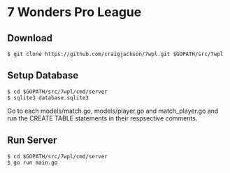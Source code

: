 # 7 Wonders Pro League

## Download

    $ git clone https://github.com/craigjackson/7wpl.git $GOPATH/src/7wpl

## Setup Database

    $ cd $GOPATH/src/7wpl/cmd/server
    $ sqlite3 database.sqlite3

Go to each models/match.go, models/player.go and match_player.go and run the CREATE TABLE statements in their respsective comments.

## Run Server

    $ cd $GOPATH/src/7wpl/cmd/server
    $ go run main.go
